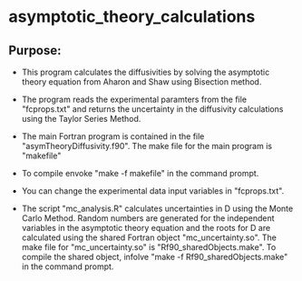 # asymptotic_theory_calculations

## Purpose:
- This program calculates the diffusivities by solving the asymptotic theory equation from Aharon and Shaw using Bisection method.

- The program reads the experimental paramters from the file "fcprops.txt" and returns the uncertainty in the diffusivity calculations using the Taylor Series Method.

- The main Fortran program is contained in the file "asymTheoryDiffusivity.f90".  The make file for the main program is "makefile"

- To compile envoke "make -f makefile" in the command prompt.

- You can change the experimental data input variables in "fcprops.txt".

- The script "mc_analysis.R" calculates uncertainties in D using the Monte Carlo Method.  Random numbers are generated for the independent variables in the asymptotic theory equation and the roots for D are calculated using the shared Fortran object "mc_uncertainty.so".  The make file for "mc_uncertainty.so" is "Rf90_sharedObjects.make".  To compile the shared object, infolve "make -f Rf90_sharedObjects.make" in the command prompt.
